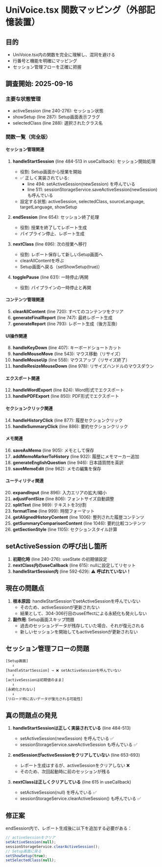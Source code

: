 # UniVoice.tsx 関数マッピング（外部記憶装置）

## 目的
- UniVoice.tsx内の関数を完全に理解し、混同を避ける
- 行番号と機能を明確にマッピング
- セッション管理フローを正確に把握

## 調査開始: 2025-09-16

### 主要な状態管理
- activeSession (line 240-276): セッション状態
- showSetup (line 287): Setup画面表示フラグ
- selectedClass (line 288): 選択されたクラス名

### 関数一覧（完全版）

#### セッション管理関連
1. **handleStartSession** (line 484-513 in useCallback): セッション開始処理  
   - 役割: Setup画面から授業を開始
   - ✅ 正しく実装されている:
     - line 494: setActiveSession(newSession) を呼んでいる
     - line 511: sessionStorageService.saveActiveSession(newSession) も呼んでいる
   - 設定する状態: activeSession, selectedClass, sourceLanguage, targetLanguage, showSetup

2. **endSession** (line 654): セッション終了処理
   - 役割: 授業を終了してレポート生成
   - パイプライン停止、レポート生成

3. **nextClass** (line 696): 次の授業へ移行  
   - 役割: レポート保存して新しいSetup画面へ
   - clearAllContentを呼ぶ
   - Setup画面へ戻る（setShowSetup(true)）

4. **togglePause** (line 631): 一時停止/再開
   - 役割: パイプラインの一時停止と再開

#### コンテンツ管理関連
5. **clearAllContent** (line 720): すべてのコンテンツをクリア
6. **generateFinalReport** (line 747): 最終レポート生成
7. **generateReport** (line 793): レポート生成（後方互換）

#### UI操作関連
8. **handleKeyDown** (line 407): キーボードショートカット
9. **handleMouseMove** (line 543): マウス移動（リサイズ）
10. **handleMouseUp** (line 558): マウスアップ（リサイズ終了）
11. **handleResizeMouseDown** (line 978): リサイズハンドルのマウスダウン

#### エクスポート関連
12. **handleWordExport** (line 824): Word形式でエクスポート
13. **handlePDFExport** (line 850): PDF形式でエクスポート

#### セクションクリック関連
14. **handleHistoryClick** (line 877): 履歴セクションクリック
15. **handleSummaryClick** (line 886): 要約セクションクリック

#### メモ関連
16. **saveAsMemo** (line 905): メモとして保存
17. **addMemoMarkerToHistory** (line 932): 履歴にメモマーカー追加
18. **generateEnglishQuestion** (line 946): 日本語質問を英訳
19. **saveMemoEdit** (line 962): メモの編集を保存

#### ユーティリティ関連
20. **expandInput** (line 896): 入力エリアの拡大/縮小
21. **adjustFontSize** (line 806): フォントサイズ自動調整
22. **splitText** (line 989): テキストを3分割
23. **formatTime** (line 999): 時間フォーマット
24. **getAlignedHistoryContent** (line 1006): 整列された履歴コンテンツ
25. **getSummaryComparisonContent** (line 1046): 要約比較コンテンツ
26. **getSectionStyle** (line 1105): セクションスタイル計算

## setActiveSession の呼び出し箇所
1. **初期化時** (line 240-276): useState の初期値設定
2. **nextClass内のuseCallback** (line 615): nullに設定してリセット
3. **handleStartSession内** (line 592-629): ⚠️ **呼ばれていない！**

## 現在の問題点
1. **根本原因**: handleStartSessionでsetActiveSessionを呼んでいない
   - そのため、activeSessionが更新されない
   - 結果として、304-306行目のuseEffectによる永続化も発火しない
2. **副作用**: Setup画面スキップ問題
   - 過去のセッションデータが残存していた場合、それが復元される
   - 新しいセッションを開始してもactiveSessionが更新されない

## セッション管理フローの問題
```
[Setup画面] 
   ↓ 
[handleStartSession] → ❌ setActiveSessionを呼んでいない
   ↓
[activeSessionは初期値のまま]
   ↓
[永続化されない]
   ↓
[リロード時に古いデータが復元される可能性]
```

## 真の問題点の発見
1. **handleStartSessionは正しく実装されている** (line 484-513)
   - setActiveSession(newSession) を呼んでいる ✅
   - sessionStorageService.saveActiveSession も呼んでいる ✅

2. **endSessionがactiveSessionをクリアしていない** (line 653-693) 
   - レポート生成はするが、activeSessionをクリアしない ❌
   - そのため、次回起動時に前のセッションが残る

3. **nextClassは正しくクリアしている** (line 615 in useCallback)
   - setActiveSession(null) を呼んでいる ✅
   - sessionStorageService.clearActiveSession() も呼んでいる ✅

## 修正案
endSession内で、レポート生成後に以下を追加する必要がある：
```javascript
// activeSessionをクリア
setActiveSession(null);
sessionStorageService.clearActiveSession();
// Setup画面に戻る
setShowSetup(true);
setSelectedClass(null);
```